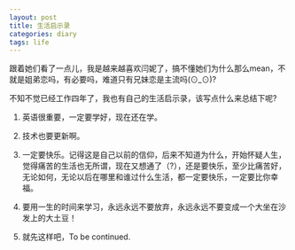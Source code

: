 ```yaml
---
layout: post
title: 生活启示录
categories: diary
tags: life
---
```

跟着她们看了一点儿，我是越来越喜欢闫妮了，搞不懂她们为什么那么mean，不就是姐弟恋吗，有必要吗，难道只有兄妹恋是主流吗(⊙_⊙)?

不知不觉已经工作四年了，我也有自己的生活启示录，该写点什么来总结下呢?

1. 英语很重要，一定要学好，现在还在学。
2. 技术也要更新啊。
3.  一定要快乐。记得这是自己以前的信仰，后来不知道为什么，开始怀疑人生，觉得痛苦的生活也无所谓，现在又想通了（?），还是要快乐，至少比痛苦好，无论如何，无论以后在哪里和谁过什么生活，都一定要快乐，一定要比你幸福。

4. 要用一生的时间来学习，永远永远不要放弃，永远永远不要变成一个大坐在沙发上的大土豆！
5. 就先这样吧，To be continued.


